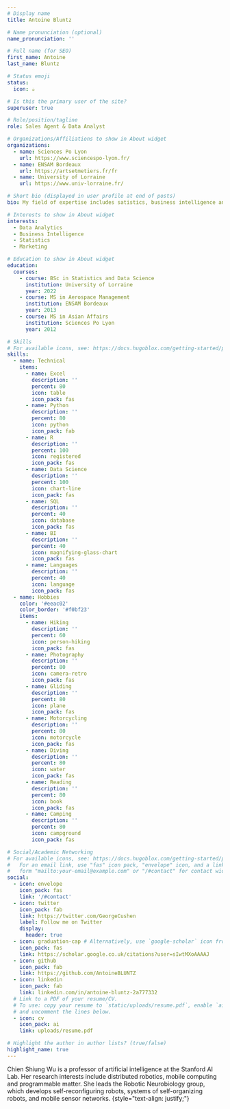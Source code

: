 ```yaml
---
# Display name
title: Antoine Bluntz

# Name pronunciation (optional)
name_pronunciation: ''

# Full name (for SEO)
first_name: Antoine
last_name: Bluntz

# Status emoji
status:
  icon: ☕️

# Is this the primary user of the site?
superuser: true

# Role/position/tagline
role: Sales Agent & Data Analyst

# Organizations/Affiliations to show in About widget
organizations:
  - name: Sciences Po Lyon
    url: https://www.sciencespo-lyon.fr/
  - name: ENSAM Bordeaux
    url: https://artsetmetiers.fr/fr
  - name: University of Lorraine
    url: https://www.univ-lorraine.fr/

# Short bio (displayed in user profile at end of posts)
bio: My field of expertise includes satistics, business intelligence and data vizualization.

# Interests to show in About widget
interests:
  - Data Analytics
  - Business Intelligence
  - Statistics
  - Marketing

# Education to show in About widget
education:
  courses:
    - course: BSc in Statistics and Data Science
      institution: University of Lorraine
      year: 2022
    - course: MS in Aerospace Management
      institution: ENSAM Bordeaux
      year: 2013
    - course: MS in Asian Affairs
      institution: Sciences Po Lyon
      year: 2012

# Skills
# For available icons, see: https://docs.hugoblox.com/getting-started/page-builder/#icons
skills:
  - name: Technical
    items:
      - name: Excel
        description: ''
        percent: 80
        icon: table
        icon_pack: fas
      - name: Python
        description: ''
        percent: 80
        icon: python
        icon_pack: fab
      - name: R
        description: ''
        percent: 100
        icon: registered
        icon_pack: fas
      - name: Data Science
        description: ''
        percent: 100
        icon: chart-line
        icon_pack: fas
      - name: SQL
        description: ''
        percent: 40
        icon: database
        icon_pack: fas
      - name: BI
        description: ''
        percent: 40
        icon: magnifying-glass-chart
        icon_pack: fas
      - name: Languages
        description: ''
        percent: 40
        icon: language
        icon_pack: fas
  - name: Hobbies
    color: '#eeac02'
    color_border: '#f0bf23'
    items:
      - name: Hiking
        description: ''
        percent: 60
        icon: person-hiking
        icon_pack: fas
      - name: Photography
        description: ''
        percent: 80
        icon: camera-retro
        icon_pack: fas
      - name: Gliding
        description: ''
        percent: 80
        icon: plane
        icon_pack: fas
      - name: Motorcycling
        description: ''
        percent: 80
        icon: motorcycle
        icon_pack: fas
      - name: Diving
        description: ''
        percent: 80
        icon: water
        icon_pack: fas
      - name: Reading
        description: ''
        percent: 80
        icon: book
        icon_pack: fas
      - name: Camping
        description: ''
        percent: 80
        icon: campground
        icon_pack: fas

# Social/Academic Networking
# For available icons, see: https://docs.hugoblox.com/getting-started/page-builder/#icons
#   For an email link, use "fas" icon pack, "envelope" icon, and a link in the
#   form "mailto:your-email@example.com" or "/#contact" for contact widget.
social:
  - icon: envelope
    icon_pack: fas
    link: '/#contact'
  - icon: twitter
    icon_pack: fab
    link: https://twitter.com/GeorgeCushen
    label: Follow me on Twitter
    display:
      header: true
  - icon: graduation-cap # Alternatively, use `google-scholar` icon from `ai` icon pack
    icon_pack: fas
    link: https://scholar.google.co.uk/citations?user=sIwtMXoAAAAJ
  - icon: github
    icon_pack: fab
    link: https://github.com/AntoineBLUNTZ
  - icon: linkedin
    icon_pack: fab
    link: linkedin.com/in/antoine-bluntz-2a777332
  # Link to a PDF of your resume/CV.
  # To use: copy your resume to `static/uploads/resume.pdf`, enable `ai` icons in `params.yaml`,
  # and uncomment the lines below.
  - icon: cv
    icon_pack: ai
    link: uploads/resume.pdf

# Highlight the author in author lists? (true/false)
highlight_name: true
---
```


Chien Shiung Wu is a professor of artificial intelligence at the Stanford AI Lab. Her research interests include distributed robotics, mobile computing and programmable matter. She leads the Robotic Neurobiology group, which develops self-reconfiguring robots, systems of self-organizing robots, and mobile sensor networks.
{style="text-align: justify;"}
